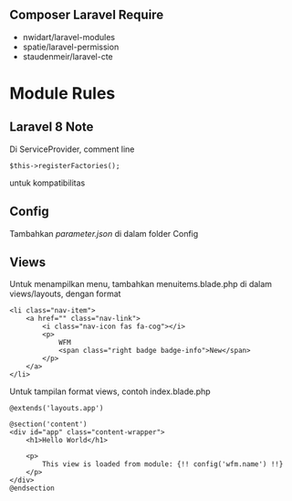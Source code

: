 ## Composer Laravel Require
- nwidart/laravel-modules
- spatie/laravel-permission
- staudenmeir/laravel-cte

# Module Rules
## Laravel 8 Note
Di ServiceProvider, comment line 
```
$this->registerFactories();
```
untuk kompatibilitas
## Config
Tambahkan *parameter.json* di dalam folder Config
## Views
Untuk menampilkan menu, tambahkan menuitems.blade.php di dalam views/layouts, dengan format
```
<li class="nav-item">
    <a href="" class="nav-link">
        <i class="nav-icon fas fa-cog"></i>
        <p>
            WFM
            <span class="right badge badge-info">New</span>
        </p>
    </a>
</li>
```
Untuk tampilan format views, contoh index.blade.php
```
@extends('layouts.app')

@section('content')
<div id="app" class="content-wrapper">
    <h1>Hello World</h1>

    <p>
        This view is loaded from module: {!! config('wfm.name') !!}
    </p>
</div>
@endsection
```

